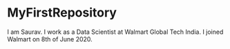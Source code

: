 # MyFirstRepository

I am Saurav. I work as a Data Scientist at Walmart Global Tech India. I joined Walmart on 8th of June 2020.
